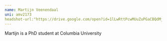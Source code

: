 ```yaml
---
name: Martijn Veenendaal
uni: amv2173
headshot-url:"https://drive.google.com/open?id=1lLwRttPcwMUuZuPGaCBQdMjSMtJVv03V"
---
```


Martijn is a PhD student at Columbia University

